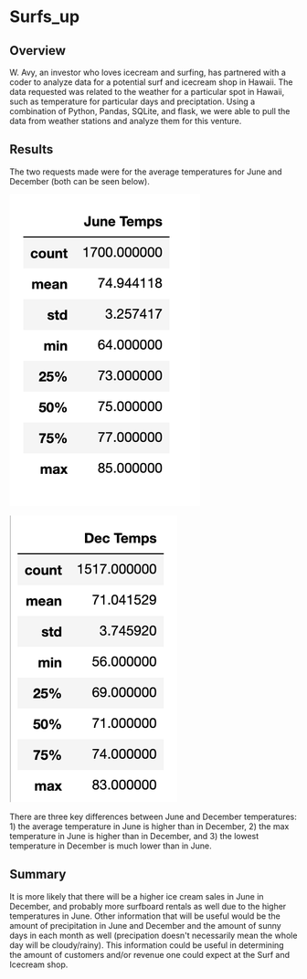 # Surfs_up

## Overview 

W. Avy, an investor who loves icecream and surfing, has partnered with a coder to analyze data for a potential surf and icecream shop in Hawaii. The data requested was related to the weather for a particular spot in Hawaii, such as temperature for particular days and preciptation. Using a combination of Python, Pandas, SQLite, and flask, we were able to pull the data from weather stations and analyze them for this venture. 

## Results 

The two requests made were for the average temperatures for June and December (both can be seen below). 

![June_temps](Resources/June_Temp.png)

![Dec_temps](Resources/Dec_Temp.png)

There are three key differences between June and December temperatures: 1) the average temperature in June is higher than in December, 2) the max temperature in June is higher than in December, and 3) the lowest temperature in December is much lower than in June. 

## Summary 

It is more likely that there will be a higher ice cream sales in June in December, and probably more surfboard rentals as well due to the higher temperatures in June. Other information that will be useful would be the amount of precipitation in June and December and the amount of sunny days in each month as well (precipation doesn't necessarily mean the whole day will be cloudy/rainy). This information could be useful in determining the amount of customers and/or revenue one could expect at the Surf and Icecream shop. 
